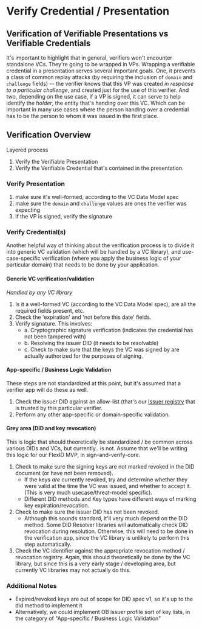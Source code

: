 # Verify Credential / Presentation

## Verification of Verifiable Presentations vs Verifiable Credentials

It's important to highlight that in general, verifiers won't encounter standalone VCs. They're going to be wrapped in VPs. Wrapping a verifiable credential in a presentation serves several important goals. One, it prevents a class of common replay attacks (by requiring the inclusion of `domain` and `challenge` fields) -- the verifier knows that this VP was created _in response to a particular challenge_, and created just for the use of this verifier. And two, depending on the use case, if a VP is signed, it can serve to help identify the _holder_, the entity that's handing over this VC. Which can be important in many use cases where the person handing over a credential has to be the person to whom it was issued in the first place.

## Verification Overview

Layered process

1. Verify the Verifiable Presentation
2. Verify the Verifiable Credential that's contained in the presentation.

### Verify Presentation

1. make sure it's well-formed, according to the VC Data Model spec
2. make sure the `domain` and `challenge` values are ones the verifier was expecting
3. if the VP is signed, verify the signature

### Verify Credential(s)

Another helpful way of thinking about the verification process is to divide it into generic VC validation (which will be handled by a VC library), and use-case-specific verification (where you apply the business logic of your particular domain) that needs to be done by your application.

#### Generic VC verification/validation

*Handled by any VC library*

1. Is it a well-formed VC (according to the VC Data Model spec), are all the required fields present, etc.
2. Check the 'expiration' and 'not before this date' fields.
3. Verify signature. This involves:
    - a. Cryptographic signature verification (indicates the credential has not been tampered with)
    - b. Resolving the issuer DID (it needs to be resolvable)
    - c. Check to make sure that the keys the VC was signed by are actually authorized for the purposes of signing. 

#### App-specific / Business Logic Validation

These steps are not  standardized at this point, but it's assumed that a verifier app will do these as well.

1. Check the issuer DID against an allow-list (that's our [Issuer registry](https://github.com/FlexID/docs/blob/main/identity/issuer_registry.md) that is trusted by this particular verifier.
2. Perform any other app-specific or domain-specific validation.

#### Grey area (DID and key revocation)
This is logic that should theoretically be standardized / be common across various DIDs and VCs, but currently.. is not. Assume that we'll be writing this logic for our FlexID MVP, in sign-and-verify-core.

1. Check to make sure the signing keys are not marked revoked in the DID document (or have not been removed).
     * If the keys _are_ currently revoked, try and determine whether they were valid at the time the VC was issued, and whether to accept it. (This is very much usecase/threat-model specific).
     * Different DID methods and Key types have different ways of marking key expiration/revocation.
2. Check to make sure the issuer DID has not been revoked.
     * Although this sounds standard, it'll very much depend on the DID method. Some DID Resolver libraries will automatically check DID revocation during resolution. Otherwise, this will need to be done in the verification app, since the VC library is unlikely to perform this step automatically.
3. Check the VC identifier against the appropriate revocation method / revocation registry. Again, this should theoretically be done by the VC library, but since this is a very early stage / developing area, but currently VC libraries may not actually do this.

### Additional Notes

- Expired/revoked keys are out of scope for DID spec v1, so it's up to the did method to implement it
- Alternatively, we could implement OB issuer profile sort of key lists, in the category of "App-specific / Business Logic Validation"
